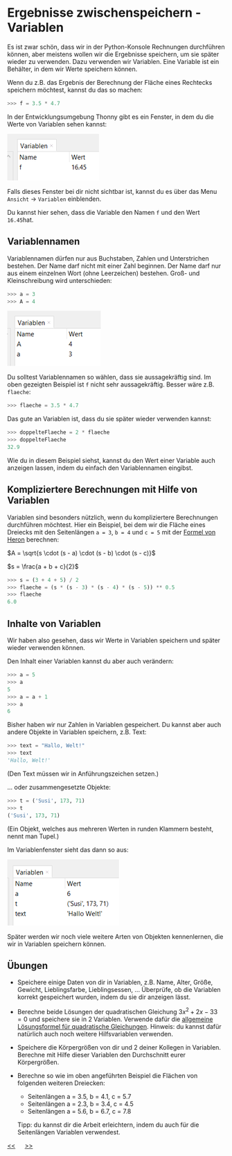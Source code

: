# Ergebnisse zwischenspeichern - Variablen

Es ist zwar schön, dass wir in der Python-Konsole Rechnungen durchführen können, aber meistens wollen wir die Ergebnisse speichern, um sie später wieder zu verwenden. Dazu verwenden wir Variablen. 
Eine Variable ist ein Behälter, in dem wir Werte speichern können.

Wenn du z.B. das Ergebnis der Berechnung der Fläche eines Rechtecks speichern möchtest, kannst du das so machen:

```python
>>> f = 3.5 * 4.7
```

In der Entwicklungsumgebung Thonny gibt es ein Fenster, in dem du die Werte von Variablen sehen kannst:

![img.png](../img/VariablenFenster.png)

Falls dieses Fenster bei dir nicht sichtbar ist, 
kannst du es über das Menu `Ansicht` -> `Variablen` einblenden.

Du kannst hier sehen, dass die Variable den Namen `f` und den Wert `16.45`hat.

## Variablennamen

Variablennamen dürfen nur aus Buchstaben, Zahlen und Unterstrichen bestehen.
Der Name darf nicht mit einer Zahl beginnen.
Der Name darf nur aus einem einzelnen Wort (ohne Leerzeichen) bestehen.
Groß- und Kleinschreibung wird unterschieden:

```python
>>> a = 3
>>> A = 4
```

![img.png](../img/Variablenfenster2.png)

Du solltest Variablennamen so wählen, dass sie aussagekräftig sind. 
Im oben gezeigten Beispiel ist `f` nicht sehr aussagekräftig.
Besser wäre z.B. `flaeche`:

```python
>>> flaeche = 3.5 * 4.7
```

Das gute an Variablen ist, dass du sie später wieder verwenden kannst:

```python
>>> doppelteFlaeche = 2 * flaeche
>>> doppelteFlaeche
32.9
```

Wie du in diesem Beispiel siehst, kannst du den Wert einer Variable auch anzeigen lassen, indem du einfach den Variablennamen eingibst.

## Kompliziertere Berechnungen mit Hilfe von Variablen

Variablen sind besonders nützlich, wenn du kompliziertere Berechnungen durchführen möchtest.
Hier ein Beispiel, bei dem wir die Fläche eines Dreiecks mit den Seitenlängen ``a = 3``, ``b = 4`` und ``c = 5`` mit der 
[Formel von Heron](https://www.arndt-bruenner.de/mathe/9/herondreieck.htm) berechnen:

$A = \sqrt{s \cdot (s - a) \cdot (s - b) \cdot (s - c)}$

$s = \frac{a + b + c}{2}$

```python
>>> s = (3 + 4 + 5) / 2
>>> flaeche = (s * (s - 3) * (s - 4) * (s - 5)) ** 0.5
>>> flaeche
6.0
```

## Inhalte von Variablen

Wir haben also gesehen, dass wir Werte in Variablen speichern und später wieder verwenden können.

Den Inhalt einer Variablen kannst du aber auch verändern:

```python
>>> a = 5
>>> a
5
>>> a = a + 1
>>> a
6
``` 

Bisher haben wir nur Zahlen in Variablen gespeichert.
Du kannst aber auch andere Objekte in Variablen speichern, z.B. Text:

```python
>>> text = "Hallo, Welt!"
>>> text
'Hallo, Welt!'
``` 
(Den Text müssen wir in Anführungszeichen setzen.)

... oder zusammengesetzte Objekte:

```python
>>> t = ('Susi', 173, 71)
>>> t
('Susi', 173, 71)
```

(Ein Objekt, welches aus mehreren Werten in runden Klammern besteht, nennt man Tupel.)

Im Variablenfenster sieht das dann so aus:

![img.png](../img/Variablenfenster3.png)

Später werden wir noch viele weitere Arten von Objekten kennenlernen, die wir in Variablen speichern können.

## Übungen

- Speichere einige Daten von dir in Variablen, z.B. Name, Alter, Größe, Gewicht, Lieblingsfarbe, Lieblingsessen, ...
Überprüfe, ob die Variablen korrekt gespeichert wurden, indem du sie dir anzeigen lässt.
- Berechne beide Lösungen der quadratischen Gleichung $3x^2 + 2x - 33 = 0$ 
und speichere sie in 2 Variablen.
Verwende dafür die [allgemeine Lösungsformel für quadratische Gleichungen](https://de.wikipedia.org/wiki/Quadratische_Gleichung#a-b-c-Formel).
Hinweis: du kannst dafür natürlich auch noch weitere Hilfsvariablen verwenden.
- Speichere die Körpergrößen von dir und 2 deiner Kollegen in Variablen.
Berechne mit Hilfe dieser Variablen den Durchschnitt eurer Körpergrößen.
- Berechne so wie im oben angeführten Beispiel die Flächen von folgenden weiteren Dreiecken:
   - Seitenlängen a = 3.5, b = 4.1, c = 5.7
   - Seitenlängen a = 2.3, b = 3.4, c = 4.5
   - Seitenlängen a = 5.6, b = 6.7, c = 7.8

    Tipp: du kannst dir die Arbeit erleichtern, indem du auch für die Seitenlängen Variablen verwendest.




[<<](C0_PythonAlsTaschenrechner.md) &emsp; [>>](E0_Script.md)
